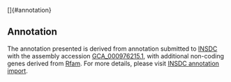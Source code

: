 []{#annotation}

Annotation
----------

The annotation presented is derived from annotation submitted to
[INSDC](http://www.insdc.org) with the assembly accession
[GCA\_000976215.1](http://www.ebi.ac.uk/ena/data/view/GCA_000976215.1),
with additional non-coding genes derived from
[Rfam](http://rfam.xfam.org/). For more details, please visit [INSDC
annotation
import](http://ensemblgenomes.org/info/data/insdc_annotation).
